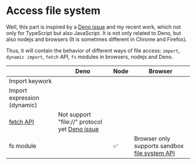 # Access file system

Well, this part is inspired by a [Deno issue](https://github.com/denoland/deno/issues/2150) and my recent work, which not only for TypeScript but also JavaScript.
It is not only related to Deno, but also nodejs and browsers (It is sometimes different in Chrome and Firefox).

Thus, it will contain the behavior of different ways of file access: `import`, `dynamic import`, `fetch` API, `fs` modules in browsers, nodejs and Deno.

| | Deno | Node | Browser |
|----------------------------------------------------------------------------------|----------------------------------------------------------------------------------------------------|------|---------------------------------------------------------------------------------------------------------------------------------------------|
| Import keywork                                                                   |                                                                                                    |      |                                                                                                                                             |
| Import expression (dynamic)                                                    |                                                                                                    |      |                                                                                                                                             |
| [fetch API](https://developer.mozilla.org/en-US/docs/Web/API/Fetch_API)  | Not support "file://" protocol yet [Deno issue](https://github.com/denoland/deno/issues/2150) |      |                                                                                                                                             |
| fs module                                                                        |                                                                                                    | ✅    | Browser only supports sandbox [file system API](https://developer.mozilla.org/en-US/docs/Web/API/File_and_Directory_Entries_API) |

